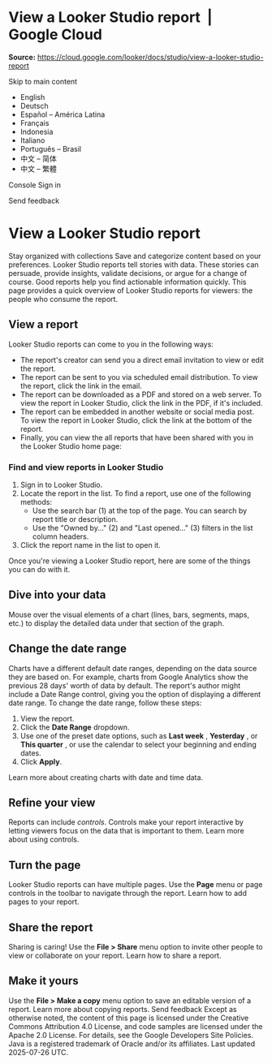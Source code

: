 # View a Looker Studio report  |  Google Cloud

**Source:** https://cloud.google.com/looker/docs/studio/view-a-looker-studio-report

Skip to main content 
  * English
  * Deutsch
  * Español – América Latina
  * Français
  * Indonesia
  * Italiano
  * Português – Brasil
  * 中文 – 简体
  * 中文 – 繁體

Console  Sign in




Send feedback 
#  View a Looker Studio report
Stay organized with collections  Save and categorize content based on your preferences. 
Looker Studio reports tell stories with data. These stories can persuade, provide insights, validate decisions, or argue for a change of course. Good reports help you find actionable information quickly. This page provides a quick overview of Looker Studio reports for viewers: the people who consume the report.
## View a report
Looker Studio reports can come to you in the following ways:
  * The report's creator can send you a direct email invitation to view or edit the report.
  * The report can be sent to you via scheduled email distribution. To view the report, click the link in the email.
  * The report can be downloaded as a PDF and stored on a web server. To view the report in Looker Studio, click the link in the PDF, if it's included.
  * The report can be embedded in another website or social media post. To view the report in Looker Studio, click the link at the bottom of the report.
  * Finally, you can view the all reports that have been shared with you in the Looker Studio home page:


### Find and view reports in Looker Studio
  1. Sign in to Looker Studio.
  2. Locate the report in the list. To find a report, use one of the following methods: 
     * Use the search bar (1) at the top of the page. You can search by report title or description.
     * Use the "Owned by..." (2) and "Last opened..." (3) filters in the list column headers.
  3. Click the report name in the list to open it.


Once you're viewing a Looker Studio report, here are some of the things you can do with it.
## Dive into your data
Mouse over the visual elements of a chart (lines, bars, segments, maps, etc.) to display the detailed data under that section of the graph.
## Change the date range
Charts have a different default date ranges, depending on the data source they are based on. For example, charts from Google Analytics show the previous 28 days' worth of data by default. The report's author might include a Date Range control, giving you the option of displaying a different date range.
To change the date range, follow these steps:
  1. View the report.
  2. Click the **Date Range** dropdown.
  3. Use one of the preset date options, such as **Last week** , **Yesterday** , or **This quarter** , or use the calendar to select your beginning and ending dates.
  4. Click **Apply**.


Learn more about creating charts with date and time data.
## Refine your view
Reports can include _controls_. Controls make your report interactive by letting viewers focus on the data that is important to them.
Learn more about using controls.
## Turn the page
Looker Studio reports can have multiple pages. Use the **Page** menu or page controls in the toolbar to navigate through the report.
Learn how to add pages to your report.
## Share the report
Sharing is caring! Use the **File > Share** menu option to invite other people to view or collaborate on your report.
Learn how to share a report.
## Make it yours
Use the **File > Make a copy** menu option to save an editable version of a report.
Learn more about copying reports.
Send feedback 
Except as otherwise noted, the content of this page is licensed under the Creative Commons Attribution 4.0 License, and code samples are licensed under the Apache 2.0 License. For details, see the Google Developers Site Policies. Java is a registered trademark of Oracle and/or its affiliates.
Last updated 2025-07-26 UTC.



